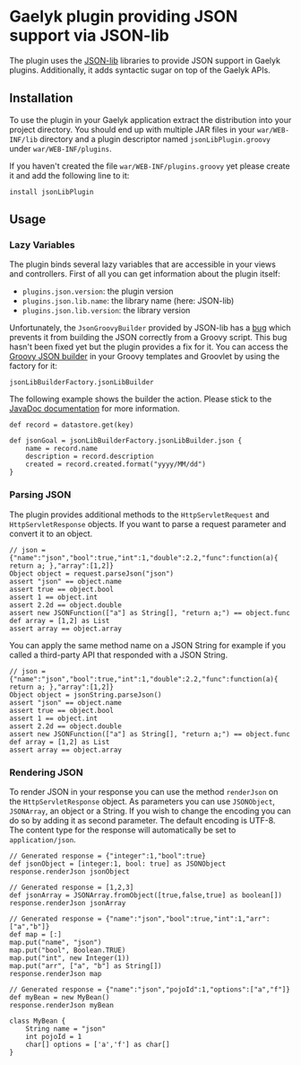 # Gaelyk plugin providing JSON support via JSON-lib

The plugin uses the [JSON-lib](http://json-lib.sourceforge.net/) libraries to provide JSON support in Gaelyk plugins.
Additionally, it adds syntactic sugar on top of the Gaelyk APIs.

## Installation

To use the plugin in your Gaelyk application extract the distribution into your project directory. You should end up
with multiple JAR files in your `war/WEB-INF/lib` directory and a plugin descriptor named `jsonLibPlugin.groovy` under `war/WEB-INF/plugins`.

If you haven't created the file `war/WEB-INF/plugins.groovy` yet please create it and add the following line to it:

    install jsonLibPlugin

## Usage

### Lazy Variables

The plugin binds several lazy variables that are accessible in your views and controllers. First of all you can get information
about the plugin itself:

* `plugins.json.version`: the plugin version
* `plugins.json.lib.name`: the library name (here: JSON-lib)
* `plugins.json.lib.version`: the library version

Unfortunately, the `JsonGroovyBuilder` provided by JSON-lib has a [bug](http://sourceforge.net/tracker/?func=detail&aid=3022114&group_id=171425&atid=857928)
which prevents it from building the JSON correctly from a Groovy script. This bug hasn't been fixed yet but the plugin
provides a fix for it. You can access the [Groovy JSON builder](http://json-lib.sourceforge.net/groovy.html) in your Groovy templates and Groovlet
by using the factory for it:

    jsonLibBuilderFactory.jsonLibBuilder

The following example shows the builder the action. Please stick to the [JavaDoc documentation](http://json-lib.sourceforge.net/apidocs/jdk15/net/sf/json/groovy/JsonGroovyBuilder.html)
for more information.

    def record = datastore.get(key)

    def jsonGoal = jsonLibBuilderFactory.jsonLibBuilder.json {
        name = record.name
        description = record.description
        created = record.created.format("yyyy/MM/dd")
    }

### Parsing JSON

The plugin provides additional methods to the `HttpServletRequest` and `HttpServletResponse` objects. If you want to parse a
request parameter and convert it to an object.

    // json = {"name":"json","bool":true,"int":1,"double":2.2,"func":function(a){ return a; },"array":[1,2]}
    Object object = request.parseJson("json")
    assert "json" == object.name
    assert true == object.bool
    assert 1 == object.int
    assert 2.2d == object.double
    assert new JSONFunction(["a"] as String[], "return a;") == object.func
    def array = [1,2] as List
    assert array == object.array

You can apply the same method name on a JSON String for example if you called a third-party API that responded with a JSON
String.

    // json = {"name":"json","bool":true,"int":1,"double":2.2,"func":function(a){ return a; },"array":[1,2]}
    Object object = jsonString.parseJson()
    assert "json" == object.name
    assert true == object.bool
    assert 1 == object.int
    assert 2.2d == object.double
    assert new JSONFunction(["a"] as String[], "return a;") == object.func
    def array = [1,2] as List
    assert array == object.array

### Rendering JSON

To render JSON in your response you can use the method `renderJson` on the `HttpServletResponse` object. As parameters you
can use `JSONObject`, `JSONArray`, an object or a String. If you wish to change the encoding you can do so by adding it as
second parameter. The default encoding is UTF-8. The content type for the response will automatically be set to
`application/json`.

    // Generated response = {"integer":1,"bool":true}
    def jsonObject = [integer:1, bool: true] as JSONObject
    response.renderJson jsonObject

    // Generated response = [1,2,3]
    def jsonArray = JSONArray.fromObject([true,false,true] as boolean[])
    response.renderJson jsonArray

    // Generated response = {"name":"json","bool":true,"int":1,"arr":["a","b"]}
    def map = [:]
    map.put("name", "json")
    map.put("bool", Boolean.TRUE)
    map.put("int", new Integer(1))
    map.put("arr", ["a", "b"] as String[])
    response.renderJson map

    // Generated response = {"name":"json","pojoId":1,"options":["a","f"]}
    def myBean = new MyBean()
    response.renderJson myBean

    class MyBean {
        String name = "json"
        int pojoId = 1
        char[] options = ['a','f'] as char[]
    }